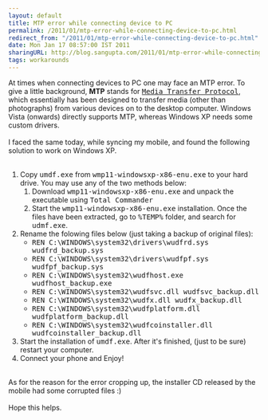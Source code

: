 ```yaml
---
layout: default
title: MTP error while connecting device to PC
permalink: /2011/01/mtp-error-while-connecting-device-to-pc.html
redirect_from: "/2011/01/mtp-error-while-connecting-device-to-pc.html"
date: Mon Jan 17 08:57:00 IST 2011
sharingURL: http://blog.sangupta.com/2011/01/mtp-error-while-connecting-device-to-pc.html
tags: workarounds
---
```

At times when connecting devices to PC one may face an MTP error. To give a little background, 
<b>MTP</b> stands for 
<tt><a href="http://en.wikipedia.org/wiki/Media_Transfer_Protocol">Media Transfer Protocol</a></tt>, which essentially has been designed to transfer media (other than photographs) from various devices on to the desktop computer. Windows Vista (onwards) directly supports MTP, whereas Windows XP needs some custom drivers.
<br>
<br>I faced the same today, while syncing my mobile, and found the following solution to work on Windows XP.
<br>
<br>
<ol>
    <li>Copy <tt>umdf.exe</tt> from <tt>wmp11-windowsxp-x86-enu.exe</tt> to your hard drive. You may use any of the two methods below:<br>
        <ol>
            <li>Download <tt>wmp11-windowsxp-x86-enu.exe</tt> and unpack the executable using <tt>Total Commander</tt></li>
            <li>Start the <tt>wmp11-windowsxp-x86-enu.exe</tt> installation. Once the files have been extracted, go to <tt>%TEMP%</tt> folder, and search for <tt>udmf.exe</tt>.</li>
        </ol></li>
    <li>Rename the folowing files below (just taking a backup of original files):<br>
        <ul>
            <li><tt>REN C:\WINDOWS\system32\drivers\wudfrd.sys wudfrd_backup.sys</tt></li>
            <li><tt>REN C:\WINDOWS\system32\drivers\wudfpf.sys wudfpf_backup.sys</tt></li>
            <li><tt>REN C:\WINDOWS\system32\wudfhost.exe wudfhost_backup.exe</tt></li>
            <li><tt>REN C:\WINDOWS\system32\wudfsvc.dll wudfsvc_backup.dll</tt></li>
            <li><tt>REN C:\WINDOWS\system32\wudfx.dll wudfx_backup.dll</tt></li>
            <li><tt>REN C:\WINDOWS\system32\wudfplatform.dll wudfplatform_backup.dll</tt></li>
            <li><tt>REN C:\WINDOWS\system32\wudfcoinstaller.dll wudfcoinstaller_backup.dll</tt></li>
        </ul></li>
    <li>Start the installation of <tt>umdf.exe</tt>. After it's finished, (just to be sure) restart your computer.</li>
    <li>Connect your phone and Enjoy!</li>
</ol>
<br>As for the reason for the error cropping up, the installer CD released by the mobile had some corrupted files :)
<br>
<br>Hope this helps.

